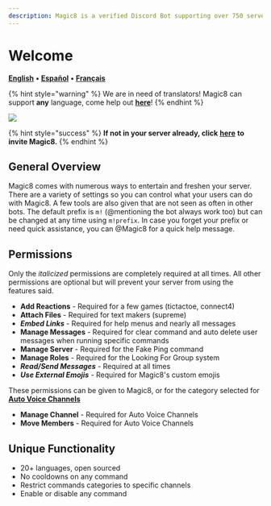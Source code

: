 ```yaml
---
description: Magic8 is a verified Discord Bot supporting over 750 servers
---
```


# Welcome

[**English**](https://docs.magic8.xyz/v/en/) **•** [**Español**](https://docs.magic8.xyz/v/es/) **•** [**Français**](https://docs.magic8.xyz/v/fr/)

{% hint style="warning" %}
We are in need of translators! Magic8 can support **any** language, come help out [**here**](info/languages.md)!
{% endhint %}

![](https://top.gg/api/widget/484148705507934208.svg)

{% hint style="success" %}
**If not in your server already, click** [**here**](https://discord.com/oauth2/authorize?client_id=484148705507934208&scope=bot%20applications.commands&permissions=1896344688) **to invite Magic8.**
{% endhint %}

## General Overview

Magic8 comes with numerous ways to entertain and freshen your server. There are a variety of settings so you can control what your users can do with Magic8. A few tools are also given that are not seen as often in other bots. The default prefix is `m!` \(@mentioning the bot always work too\) but can be changed at any time using `m!prefix`. In case you forget your prefix or need quick assistance, you can @Magic8 for a quick help message.

## Permissions

Only the _italicized_ permissions are completely required at all times. All other permissions are optional but will prevent your server from using the features said.

* **Add Reactions** - Required for a few games \(tictactoe, connect4\)
* **Attach Files** - Required for text makers \(supreme\)
* _**Embed Links**_ - Required for help menus and nearly all messages
* **Manage Messages** - Required for clear command and auto delete user messages when running specific commands
* **Manage Server** - Required for the Fake Ping command
* **Manage Roles** - Required for the Looking For Group system
* _**Read/Send Messages**_ - Required at all times
* _**Use External Emojis**_ - Required for Magic8's custom emojis

These permissions can be given to Magic8, or for the category selected for [**Auto Voice Channels**](commands/administrator/#auto-voice-channels)

* **Manage Channel** - Required for Auto Voice Channels
* **Move Members** - Required for Auto Voice Channels

## Unique Functionality

* 20+ languages, open sourced
* No cooldowns on any command
* Restrict commands categories to specific channels
* Enable or disable any command

